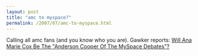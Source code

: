 ```yaml
---
layout: post
title: "amc to myspace?"
permalink: /2007/07/amc-to-myspace.html
---
```


<p>Calling all amc fans (and you know who you are). Gawker reports: <a title="Debate Club: Will Ana Marie Cox Be The " href="http://gawker.com/news/debate-club/will-ana-marie-cox-be-the-anderson-cooper-of-the-myspace-debates-281767.php">Will Ana Marie Cox Be The &quot;Anderson Cooper Of The MySpace Debates&quot;?</a></p>



